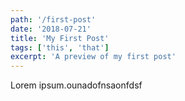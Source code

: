 ```yaml
---
path: '/first-post'
date: '2018-07-21'
title: 'My First Post'
tags: ['this', 'that']
excerpt: 'A preview of my first post'
---
```


Lorem ipsum.ounadofnsaonfdsf
